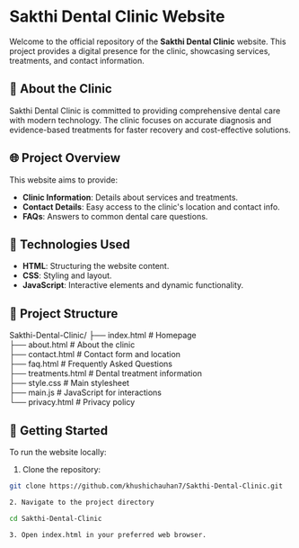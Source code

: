 # Sakthi Dental Clinic Website

Welcome to the official repository of the **Sakthi Dental Clinic** website. This project provides a digital presence for the clinic, showcasing services, treatments, and contact information.

## 🏥 About the Clinic

Sakthi Dental Clinic is committed to providing comprehensive dental care with modern technology. The clinic focuses on accurate diagnosis and evidence-based treatments for faster recovery and cost-effective solutions.

## 🌐 Project Overview

This website aims to provide:

- **Clinic Information**: Details about services and treatments.
- **Contact Details**: Easy access to the clinic's location and contact info.
- **FAQs**: Answers to common dental care questions.

## 🧰 Technologies Used

- **HTML**: Structuring the website content.
- **CSS**: Styling and layout.
- **JavaScript**: Interactive elements and dynamic functionality.

## 📁 Project Structure

Sakthi-Dental-Clinic/
├── index.html # Homepage  
├── about.html # About the clinic  
├── contact.html # Contact form and location  
├── faq.html # Frequently Asked Questions  
├── treatments.html # Dental treatment information  
├── style.css # Main stylesheet  
├── main.js # JavaScript for interactions  
└── privacy.html # Privacy policy  


## 🚀 Getting Started

To run the website locally:

1. Clone the repository:

```bash
git clone https://github.com/khushichauhan7/Sakthi-Dental-Clinic.git

2. Navigate to the project directory

cd Sakthi-Dental-Clinic

3. Open index.html in your preferred web browser.
